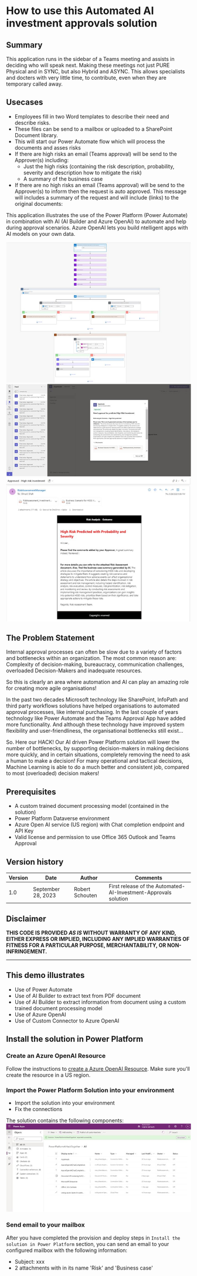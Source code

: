 # How to use this Automated AI investment approvals solution

## Summary

This application runs in the sidebar of a Teams meeting and assists in deciding who will speak next. Making these meetings not just PURE Physical and in SYNC, but also Hybrid and ASYNC. This allows specialists and docters with very little time, to contribute, even when they are temporary called away.

## Usecases
- Employees fill in two Word templates to describe their need and describe risks.
- These files can be send to a mailbox or uploaded to a SharePoint Document library.
- This will start our Power Automate flow which will process the documents and asses risks
- If there are high risks an email (Teams approval) will be send to the Approver(s) including:
  - Just the high risks (containing the risk description, probability, severity and description how to mitigate the risk)
  - A summary of the business case
- If there are no high risks an email (Teams approval) will be send to the Approver(s) to inform then the request is auto approved. This message will includes a summary of the request and will include (links) to the original documents:

This application illustrates the use of the Power Platform (Power Automate) in combination with AI (AI Builder and Azure OpenAI) to automate and help during approval scenarios. Azure OpenAI lets you build ntelligent apps with AI models on your own data.

![Power Automate Flow](assets/Power-Automate-overview.jpg)
![Approval Teams](assets/Approval-teams.jpg)
![Approved email](assets/approved-email.jpg)

## The Problem Statement
Internal approval processes can often be slow due to a variety of factors and bottlenecks within an organization. The most common reason are: Complexity of decision-making, bureaucracy,  communication challenges, overloaded Decision-Makers and inadequate resources.

So this is clearly an area where automation and AI can play an amazing role for creating more agile organisations!

In the past two decades Microsoft technology like SharePoint, InfoPath and third party workflows solutions have helped organisations to automated approval processes, like internal purchasing. In the last couple of years technology like Power Automate and the Teams Approval App have added more functionality. And although these technology have improved system flexibility and user-friendliness, the organisational bottlenecks still exist…


So. Here our HACK!
Our AI driven Power Platform solution will lower the number of bottlenecks, by supporting decision-makers in making decisions more quickly, and in certain situations, completely removing the need to ask a human to make a decision! For many operational and tactical decisions, Machine Learning is able to do a much better and consistent job, compared to most (overloaded) decision makers!

## Prerequisites

- A custom trained document processing model (contained in the solution)
- Power Platform Dataverse environment
- Azure Open AI service (US region) with Chat completion endpoint and API Key
- Valid license and permission to use Office 365 Outlook and Teams Approval 

## Version history

Version|Date|Author|Comments
-------|----|----|--------
1.0|September 28, 2023|Robert Schouten|First release of the Automated-AI-Investment-Approvals solution

## Disclaimer

**THIS CODE IS PROVIDED *AS IS* WITHOUT WARRANTY OF ANY KIND, EITHER EXPRESS OR IMPLIED, INCLUDING ANY IMPLIED WARRANTIES OF FITNESS FOR A PARTICULAR PURPOSE, MERCHANTABILITY, OR NON-INFRINGEMENT.**

---

## This demo illustrates

- Use of Power Automate
- Use of AI Builder to extract text from PDF document
- Use of AI Builder to extract information from document using a custom trained document processing model
- Use of Azure OpenAI
- Use of Custom Connector to Azure OpenAI

## Install the solution in Power Platform

### Create an Azure OpenAI Resource

Follow the instructions to [create a Azure OpenAI Resource](https://learn.microsoft.com/en-us/azure/ai-services/openai/how-to/create-resource?pivots=web-portal). 
Make sure you'll create the resource in a US region.

### Import the Power Platform Solution into your environment

- Import the solution into your environment
- Fix the connections

The solution contains the following components:
![Solution overview](assets/solution-overview.jpg)

### Send email to your mailbox

After you have completed the provision and deploy steps in `Install the solution in Power Platform` section, you can send an email to your configured mailbox with the following information:

- Subject: xxx
- 2 attachments with in its name 'Risk' and 'Business case'

